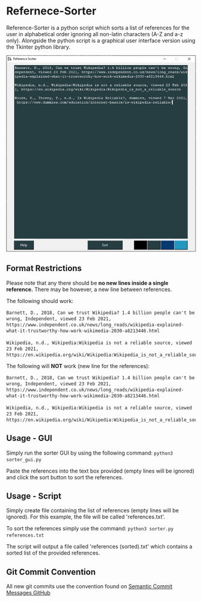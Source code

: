 # Refernece-Sorter
Reference-Sorter is a python script which sorts a list of references for the user in alphabetical order ignoring all non-latin characters (A-Z and a-z only). Alongside the python script is a graphical user interface version using the Tkinter python library.

![Reference-Sorter Showcase](images/showcase.png)

## Format Restrictions
Please note that any there should be **no new lines inside a single reference.** There may be however, a new line between references.

The following should work:
```
Barnett, D., 2018, Can we trust Wikipedia? 1.4 billion people can't be wrong, Independent, viewed 23 Feb 2021, https://www.independent.co.uk/news/long_reads/wikipedia-explained-what-it-trustworthy-how-work-wikimedia-2030-a8213446.html

Wikipedia, n.d., Wikipedia:Wikipedia is not a reliable source, viewed 23 Feb 2021, https://en.wikipedia.org/wiki/Wikipedia:Wikipedia_is_not_a_reliable_source
```

The following will **NOT** work (new line for the references):
```
Barnett, D., 2018, Can we trust Wikipedia? 1.4 billion people can't be wrong, Independent, viewed 23 Feb 2021,
https://www.independent.co.uk/news/long_reads/wikipedia-explained-what-it-trustworthy-how-work-wikimedia-2030-a8213446.html

Wikipedia, n.d., Wikipedia:Wikipedia is not a reliable source, viewed 23 Feb 2021,
https://en.wikipedia.org/wiki/Wikipedia:Wikipedia_is_not_a_reliable_source
```

## Usage - GUI
Simply run the sorter GUI by using the following command:
`python3 sorter_gui.py`

Paste the references into the text box provided (empty lines will be ignored) and click the sort button to sort the references.

## Usage - Script
Simply create file containing the list of references (empty lines will be ignored). For this example, the file will be called 'references.txt'.

To sort the references simply use the command:
`python3 sorter.py references.txt`

The script will output a file called 'references (sorted).txt' which contains a sorted list of the provided references.

## Git Commit Convention
All new git commits use the convention found on [Semantic Commit Messages GitHub](https://gist.github.com/joshbuchea/6f47e86d2510bce28f8e7f42ae84c716) 